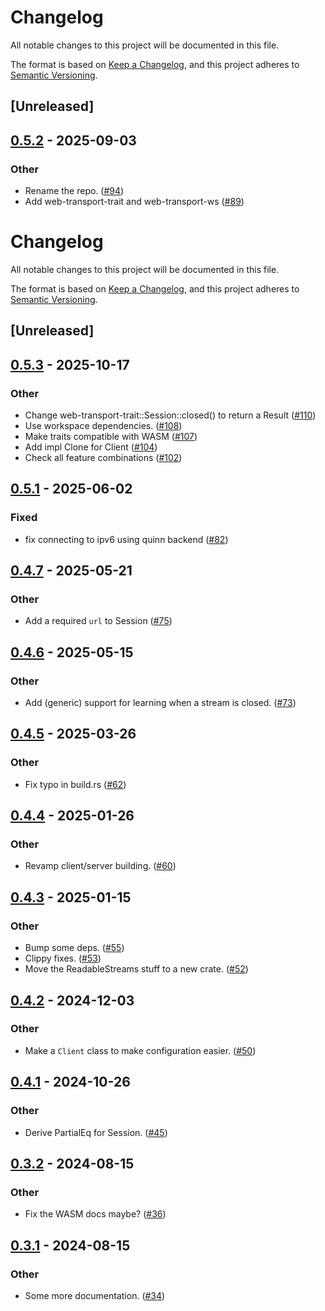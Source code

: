 # Changelog

All notable changes to this project will be documented in this file.

The format is based on [Keep a Changelog](https://keepachangelog.com/en/1.0.0/),
and this project adheres to [Semantic Versioning](https://semver.org/spec/v2.0.0.html).

## [Unreleased]

## [0.5.2](https://github.com/kixelated/web-transport/compare/web-transport-wasm-v0.5.1...web-transport-wasm-v0.5.2) - 2025-09-03

### Other

- Rename the repo. ([#94](https://github.com/kixelated/web-transport/pull/94))
- Add web-transport-trait and web-transport-ws ([#89](https://github.com/kixelated/web-transport/pull/89))
# Changelog
All notable changes to this project will be documented in this file.

The format is based on [Keep a Changelog](https://keepachangelog.com/en/1.0.0/),
and this project adheres to [Semantic Versioning](https://semver.org/spec/v2.0.0.html).

## [Unreleased]

## [0.5.3](https://github.com/kixelated/web-transport/compare/web-transport-wasm-v0.5.2...web-transport-wasm-v0.5.3) - 2025-10-17

### Other

- Change web-transport-trait::Session::closed() to return a Result ([#110](https://github.com/kixelated/web-transport/pull/110))
- Use workspace dependencies. ([#108](https://github.com/kixelated/web-transport/pull/108))
- Make traits compatible with WASM ([#107](https://github.com/kixelated/web-transport/pull/107))
- Add impl Clone for Client ([#104](https://github.com/kixelated/web-transport/pull/104))
- Check all feature combinations ([#102](https://github.com/kixelated/web-transport/pull/102))

## [0.5.1](https://github.com/kixelated/web-transport/compare/web-transport-wasm-v0.5.0...web-transport-wasm-v0.5.1) - 2025-06-02

### Fixed

- fix connecting to ipv6 using quinn backend ([#82](https://github.com/kixelated/web-transport/pull/82))

## [0.4.7](https://github.com/kixelated/web-transport/compare/web-transport-wasm-v0.4.6...web-transport-wasm-v0.4.7) - 2025-05-21

### Other

- Add a required `url` to Session ([#75](https://github.com/kixelated/web-transport/pull/75))

## [0.4.6](https://github.com/kixelated/web-transport/compare/web-transport-wasm-v0.4.5...web-transport-wasm-v0.4.6) - 2025-05-15

### Other

- Add (generic) support for learning when a stream is closed. ([#73](https://github.com/kixelated/web-transport/pull/73))

## [0.4.5](https://github.com/kixelated/web-transport/compare/web-transport-wasm-v0.4.4...web-transport-wasm-v0.4.5) - 2025-03-26

### Other

- Fix typo in build.rs ([#62](https://github.com/kixelated/web-transport/pull/62))

## [0.4.4](https://github.com/kixelated/web-transport/compare/web-transport-wasm-v0.4.3...web-transport-wasm-v0.4.4) - 2025-01-26

### Other

- Revamp client/server building. ([#60](https://github.com/kixelated/web-transport/pull/60))

## [0.4.3](https://github.com/kixelated/web-transport/compare/web-transport-wasm-v0.4.2...web-transport-wasm-v0.4.3) - 2025-01-15

### Other

- Bump some deps. ([#55](https://github.com/kixelated/web-transport/pull/55))
- Clippy fixes. ([#53](https://github.com/kixelated/web-transport/pull/53))
- Move the ReadableStreams stuff to a new crate. ([#52](https://github.com/kixelated/web-transport/pull/52))

## [0.4.2](https://github.com/kixelated/web-transport/compare/web-transport-wasm-v0.4.1...web-transport-wasm-v0.4.2) - 2024-12-03

### Other

- Make a `Client` class to make configuration easier. ([#50](https://github.com/kixelated/web-transport/pull/50))

## [0.4.1](https://github.com/kixelated/web-transport/compare/web-transport-wasm-v0.4.0...web-transport-wasm-v0.4.1) - 2024-10-26

### Other

- Derive PartialEq for Session. ([#45](https://github.com/kixelated/web-transport/pull/45))

## [0.3.2](https://github.com/kixelated/web-transport/compare/web-transport-wasm-v0.3.1...web-transport-wasm-v0.3.2) - 2024-08-15

### Other
- Fix the WASM docs maybe? ([#36](https://github.com/kixelated/web-transport/pull/36))

## [0.3.1](https://github.com/kixelated/web-transport/compare/web-transport-wasm-v0.3.0...web-transport-wasm-v0.3.1) - 2024-08-15

### Other
- Some more documentation. ([#34](https://github.com/kixelated/web-transport/pull/34))

